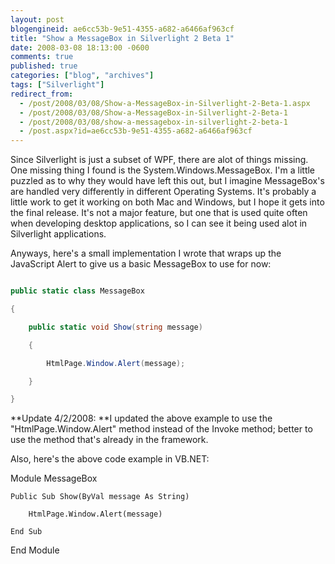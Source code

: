 ```yaml
---
layout: post
blogengineid: ae6cc53b-9e51-4355-a682-a6466af963cf
title: "Show a MessageBox in Silverlight 2 Beta 1"
date: 2008-03-08 18:13:00 -0600
comments: true
published: true
categories: ["blog", "archives"]
tags: ["Silverlight"]
redirect_from: 
  - /post/2008/03/08/Show-a-MessageBox-in-Silverlight-2-Beta-1.aspx
  - /post/2008/03/08/Show-a-MessageBox-in-Silverlight-2-Beta-1
  - /post/2008/03/08/show-a-messagebox-in-silverlight-2-beta-1
  - /post.aspx?id=ae6cc53b-9e51-4355-a682-a6466af963cf
---
```

<!-- more -->


Since Silverlight is just a subset of WPF, there are alot of things missing. One missing thing I found is the System.Windows.MessageBox. I&#39;m a little puzzled as to why they would have left this out, but I imagine MessageBox&#39;s are handled very differently in different Operating Systems. It&#39;s probably a little work to get it working on both Mac and Windows, but I hope it gets into the final release. It&#39;s not a major feature, but one that is used quite often when developing desktop applications, so I can see it being used alot in Silverlight applications. 



Anyways, here&#39;s a small implementation I wrote that wraps up the JavaScript Alert to give us a basic MessageBox to use for now: 



```csharp 

public static class MessageBox

{

    public static void Show(string message)

    {

        HtmlPage.Window.Alert(message);

    }

} 


``` 



**Update 4/2/2008: **I updated the above example to use the &quot;HtmlPage.Window.Alert&quot; method instead of the Invoke method; better to use the method that&#39;s already in the framework.



Also, here&#39;s the above code example in VB.NET:



Module MessageBox

    Public Sub Show(ByVal message As String)

        HtmlPage.Window.Alert(message)

    End Sub

End Module



 


